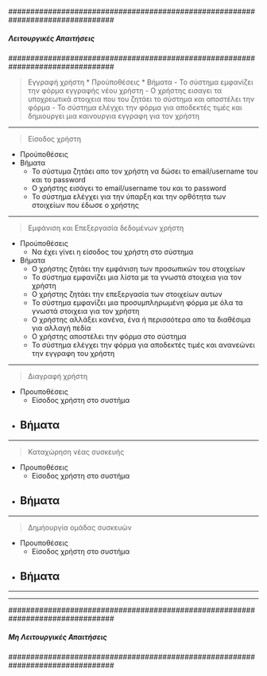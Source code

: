 ################################################################################
##### Λειτουργικές Απαιτήσεις
################################################################################
> Εγγραφή χρήστη
	* Προύποθέσεις
	* Βήματα
		- Το σύστημα εμφανίζει την φόρμα εγγραφής νέου χρήστη
		- Ο χρήστης εισαγει τα υποχρεωτικά στοιχεια που του ζητάει το σύστημα και αποστέλει την φόρμα
		- Το σύστημα ελέγχει την φόρμα για αποδεκτές τιμές και δημιουργει μια καινουργια εγγραφη για τον χρήστη
--------------------------------------------------------------------------------
> Είσοδος χρήστη
  * Προύποθέσεις
  * Βήματα
    - Το σύστυμα ζητάει απο τον χρήστη να δώσει το email/username του και το password
    - Ο χρήστης εισάγει το email/username του και το password
    - Το σύστημα ελέγχει για την ύπαρξη και την ορθότητα των στοιχείων που έδωσε ο χρήστης
--------------------------------------------------------------------------------
> Εμφάνιση και Επεξεργασία δεδομένων χρήστη
  * Προύποθέσεις
    - Να έχει γίνει η είσοδος του χρήστη στο σύστημα
  * Βήματα
    - Ο χρήστης ζητάει την εμφάνιση των προσωπικών του στοιχείων
    - Το σύστημα εμφανίζει μια λίστα με τα γνωστά στοιχεια για τον χρήστη
    - Ο χρήστης ζητάει την επεξεργασία των στοιχείων αυτων
    - Το σύστημα εμφανίζει μια προσυμπληρωμένη φόρμα με όλα τα γνωστά στοιχεια για τον χρήστη
    - Ο χρήστης αλλάξει κανένα, ένα ή περισσότερα απο τα διαθέσιμα για αλλαγή πεδία
    - Ο χρήστης αποστέλει την φόρμα στο σύστημα
    - Το σύστημα ελέγχει την φόρμα για αποδεκτές τιμές και ανανεώνει την εγγραφη του χρήστη
--------------------------------------------------------------------------------
> Διαγραφή χρήστη
  * Προυποθέσεις
    - Είσοδος χρήστη στο συστήμα
  * Βήματα
    - 
--------------------------------------------------------------------------------
> Καταχώρηση νέας συσκευής
  * Προυποθέσεις
    - Είσοδος χρήστη στο συστήμα
  * Βήματα
    - 
--------------------------------------------------------------------------------
> Δημήουργία ομάδας συσκευών
  * Προυποθέσεις
    - Είσοδος χρήστη στο συστήμα
  * Βήματα
    - 
--------------------------------------------------------------------------------
--------------------------------------------------------------------------------
################################################################################
##### Μη Λειτουργικές Απαιτήσεις
################################################################################
